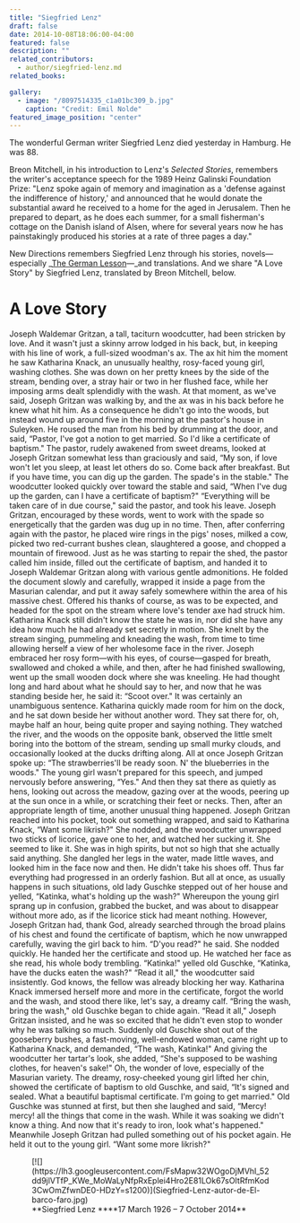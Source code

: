 ```yaml
---
title: "Siegfried Lenz"
draft: false
date: 2014-10-08T18:06:00-04:00
featured: false
description: ""
related_contributors:
  - author/siegfried-lenz.md
related_books:

gallery:
  - image: "/8097514335_c1a01bc309_b.jpg"
    caption: "Credit: Emil Nolde"
featured_image_position: "center"
---
```


The wonderful German writer Siegfried Lenz died yesterday in Hamburg. He was 88.

Breon Mitchell, in his introduction to Lenz's _Selected Stories_, remembers the writer's acceptance speech for the 1989 Heinz Galinski Foundation Prize: "Lenz spoke again of memory and imagination as a 'defense against the indifference of history,' and announced that he would donate the substantial award he received to a home for the aged in Jerusalem. Then he prepared to depart, as he does each summer, for a small fisherman's cottage on the Danish island of Alsen, where for several years now he has painstakingly produced his stories at a rate of three pages a day."

New Directions remembers Siegfried Lenz through his stories, novels—especially _[The German Lesson](http://ndbooks.com/book/the-german-lesson)—_and translations. And we share "A Love Story" by Siegfried Lenz, translated by Breon Mitchell, below.

# A Love Story

<div>

Joseph Waldemar Gritzan, a tall, taciturn woodcutter, had been stricken by love. And it wasn't just a skinny arrow lodged in his back, but, in keeping with his line of work, a full-sized woodman's ax. The ax hit him the moment he saw Katharina Knack, an unusually healthy, rosy-faced young girl, washing clothes. She was down on her pretty knees by the side of the stream, bending over, a stray hair or two in her flushed face, while her imposing arms dealt splendidly with the wash. At that moment, as we've said, Joseph Gritzan was walking by, and the ax was in his back before he knew what hit him.
As a consequence he didn't go into the woods, but instead wound up around five in the morning at the pastor's house in Suleyken. He roused the man from his bed by drumming at the door, and said, “Pastor, I've got a notion to get married. So I'd like a certificate of baptism."
The pastor, rudely awakened from sweet dreams, looked at Joseph Gritzan somewhat less than graciously and said, “My son, if love won't let you sleep, at least let others do so. Come back after breakfast. But if you have time, you can dig up the garden. The spade's in the stable."
The woodcutter looked quickly over toward the stable and said, “When I've dug up the garden, can I have a certificate of baptism?"
“Everything will be taken care of in due course," said the pastor, and took his leave.
Joseph Gritzan, encouraged by these words, went to work with the spade so energetically that the garden was dug up in no time. Then, after conferring again with the pastor, he placed wire rings in the pigs' noses, milked a cow, picked two red-currant bushes clean, slaughtered a goose, and chopped a mountain of firewood.
Just as he was starting to repair the shed, the pastor called him inside, filled out the certificate of baptism, and handed it to Joseph Waldemar Gritzan along with various gentle admonitions. He folded the document slowly and carefully, wrapped it inside a page from the Masurian calendar, and put it away safely somewhere within the area of his massive chest. Offered his thanks of course, as was to be expected, and headed for the spot on the stream where love's tender axe had struck him.
Katharina Knack still didn't know the state he was in, nor did she have any idea how much he had already set secretly in motion. She knelt by the stream singing, pummeling and kneading the wash, from time to time allowing herself a view of her wholesome face in the river.
Joseph embraced her rosy form—with his eyes, of course—gasped for breath, swallowed and choked a while, and then, after he had finished swallowing, went up the small wooden dock where she was kneeling. He had thought long and hard about what he should say to her, and now that he was standing beside her, he said it: “Scoot over."
It was certainly an unambiguous sentence. Katharina quickly made room for him on the dock, and he sat down beside her without another word. They sat there for, oh, maybe half an hour, being quite proper and saying nothing. They watched the river, and the woods on the opposite bank, observed the little smelt boring into the bottom of the stream, sending up small murky clouds, and occasionally looked at the ducks drifting along. All at once Joseph Gritzan spoke up: “The strawberries'll be ready soon. N' the blueberries in the woods." The young girl wasn't prepared for this speech, and jumped nervously before answering, “Yes."
And then they sat there as quietly as hens, looking out across the meadow, gazing over at the woods, peering up at the sun once in a while, or scratching their feet or necks.
Then, after an appropriate length of time, another unusual thing happened. Joseph Gritzan reached into his pocket, took out something wrapped, and said to Katharina Knack, “Want some likrish?"
She nodded, and the woodcutter unwrapped two sticks of licorice, gave one to her, and watched her sucking it. She seemed to like it. She was in high spirits, but not so high that she actually said anything. She dangled her legs in the water, made little waves, and looked him in the face now and then. He didn't take his shoes off.
Thus far everything had progressed in an orderly fashion. But all at once, as usually happens in such situations, old lady Guschke stepped out of her house and yelled, “Katinka, what's holding up the wash?"
Whereupon the young girl sprang up in confusion, grabbed the bucket, and was about to disappear without more ado, as if the licorice stick had meant nothing. However, Joseph Gritzan had, thank God, already searched through the broad plains of his chest and found the certificate of baptism, which he now unwrapped carefully, waving the girl back to him.
“D'you read?" he said.
She nodded quickly.
He handed her the certificate and stood up. He watched her face as she read, his whole body trembling.
“Katinka!" yelled old Guschke, “Katinka, have the ducks eaten the wash?"
“Read it all," the woodcutter said insistently. God knows, the fellow was already blocking her way.
Katharina Knack immersed herself more and more in the certificate, forgot the world and the wash, and stood there like, let's say, a dreamy calf.
“Bring the wash, bring the wash," old Guschke began to chide again.
“Read it all," Joseph Gritzan insisted, and he was so excited that he didn't even stop to wonder why he was talking so much.
Suddenly old Guschke shot out of the gooseberry bushes, a fast-moving, well-endowed woman, came right up to Katharina Knack, and demanded, “The wash, Katinka!" And giving the woodcutter her tartar's look, she added, “She's supposed to be washing clothes, for heaven's sake!"
Oh, the wonder of love, especially of the Masurian variety. The dreamy, rosy-cheeked young girl lifted her chin, showed the certificate of baptism to old Guschke, and said, “It's signed and sealed. What a beautiful baptismal certificate. I'm going to get married." Old Guschke was stunned at first, but then she laughed and said, “Mercy! mercy! all the things that come in the wash. While it was soaking we didn't know a thing. And now that it's ready to iron, look what's happened."
Meanwhile Joseph Gritzan had pulled something out of his pocket again. He held it out to the young girl. “Want some more likrish?"

<figure data-type="image">[![](https://lh3.googleusercontent.com/FsMapw32WOgoDjMVhI_52dd9jlVTfP_KWe_MoWaLyNfpRxEplei4Hro2E81LOk67sOItRfmKod3CwOmZfwnDE0-HDzY=s1200)](Siegfried-Lenz-autor-de-El-barco-faro.jpg)

<figcaption>
**Siegfried Lenz
****17 March 1926 – 7 October 2014**</figcaption>

</figure>

</div>

